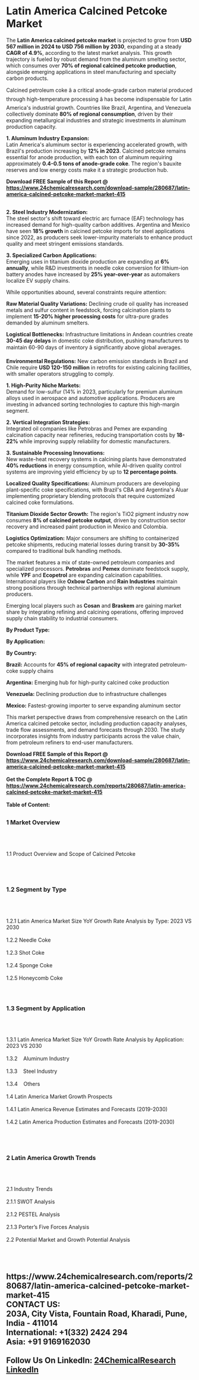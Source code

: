 <h1>Latin America Calcined Petcoke Market</h1><p>The <strong>Latin America calcined petcoke market</strong> is projected to grow from <strong>USD 567 million in 2024 to USD 756 million by 2030</strong>, expanding at a steady <strong>CAGR of 4.9%</strong>, according to the latest market analysis. This growth trajectory is fueled by robust demand from the aluminum smelting sector, which consumes over <strong>70% of regional calcined petcoke production</strong>, alongside emerging applications in steel manufacturing and specialty carbon products.</p><p>Calcined petroleum coke â a critical anode-grade carbon material produced through high-temperature processing â has become indispensable for Latin America's industrial growth. Countries like Brazil, Argentina, and Venezuela collectively dominate <strong>80% of regional consumption</strong>, driven by their expanding metallurgical industries and strategic investments in aluminum production capacity.</p><p><strong>1. Aluminum Industry Expansion:</strong><br>
Latin America's aluminum sector is experiencing accelerated growth, with Brazil's production increasing by <strong>12% in 2023</strong>. Calcined petcoke remains essential for anode production, with each ton of aluminum requiring approximately <strong>0.4-0.5 tons of anode-grade coke</strong>. The region's bauxite reserves and low energy costs make it a strategic production hub.</p><div><b>Download FREE Sample of this Report @ 
            <a href="https://www.24chemicalresearch.com/download-sample/280687/latin-america-calcined-petcoke-market-market-415">
            https://www.24chemicalresearch.com/download-sample/280687/latin-america-calcined-petcoke-market-market-415</a></b></div><br><p><strong>2. Steel Industry Modernization:</strong><br>
The steel sector's shift toward electric arc furnace (EAF) technology has increased demand for high-quality carbon additives. Argentina and Mexico have seen <strong>18% growth</strong> in calcined petcoke imports for steel applications since 2022, as producers seek lower-impurity materials to enhance product quality and meet stringent emissions standards.</p><p><strong>3. Specialized Carbon Applications:</strong><br>
Emerging uses in titanium dioxide production are expanding at <strong>6% annually</strong>, while R&amp;D investments in needle coke conversion for lithium-ion battery anodes have increased by <strong>25% year-over-year</strong> as automakers localize EV supply chains.</p><p>While opportunities abound, several constraints require attention:</p><p><strong>Raw Material Quality Variations:</strong> Declining crude oil quality has increased metals and sulfur content in feedstock, forcing calcination plants to implement <strong>15-20% higher processing costs</strong> for ultra-pure grades demanded by aluminum smelters.</p><p><strong>Logistical Bottlenecks:</strong> Infrastructure limitations in Andean countries create <strong>30-45 day delays</strong> in domestic coke distribution, pushing manufacturers to maintain 60-90 days of inventory â significantly above global averages.</p><p><strong>Environmental Regulations:</strong> New carbon emission standards in Brazil and Chile require <strong>USD 120-150 million</strong> in retrofits for existing calcining facilities, with smaller operators struggling to comply.</p><p><strong>1. High-Purity Niche Markets:</strong><br>
Demand for low-sulfur (14% in 2023, particularly for premium aluminum alloys used in aerospace and automotive applications. Producers are investing in advanced sorting technologies to capture this high-margin segment.</p><p><strong>2. Vertical Integration Strategies:</strong><br>
Integrated oil companies like Petrobras and Pemex are expanding calcination capacity near refineries, reducing transportation costs by <strong>18-22%</strong> while improving supply reliability for domestic manufacturers.</p><p><strong>3. Sustainable Processing Innovations:</strong><br>
New waste-heat recovery systems in calcining plants have demonstrated <strong>40% reductions</strong> in energy consumption, while AI-driven quality control systems are improving yield efficiency by up to <strong>12 percentage points</strong>.</p><p><strong>Localized Quality Specifications:</strong> Aluminum producers are developing plant-specific coke specifications, with Brazil's CBA and Argentina's Aluar implementing proprietary blending protocols that require customized calcined coke formulations.</p><p><strong>Titanium Dioxide Sector Growth:</strong> The region's TiO2 pigment industry now consumes <strong>8% of calcined petcoke output</strong>, driven by construction sector recovery and increased paint production in Mexico and Colombia.</p><p><strong>Logistics Optimization:</strong> Major consumers are shifting to containerized petcoke shipments, reducing material losses during transit by <strong>30-35%</strong> compared to traditional bulk handling methods.</p><p>The market features a mix of state-owned petroleum companies and specialized processors. <strong>Petrobras</strong> and <strong>Pemex</strong> dominate feedstock supply, while <strong>YPF</strong> and <strong>Ecopetrol</strong> are expanding calcination capabilities. International players like <strong>Oxbow Carbon</strong> and <strong>Rain Industries</strong> maintain strong positions through technical partnerships with regional aluminum producers.</p><p>Emerging local players such as <strong>Cosan</strong> and <strong>Braskem</strong> are gaining market share by integrating refining and calcining operations, offering improved supply chain stability to industrial consumers.</p><p><strong>By Product Type:</strong></p><p><strong>By Application:</strong></p><p><strong>By Country:</strong></p><p><strong>Brazil:</strong> Accounts for <strong>45% of regional capacity</strong> with integrated petroleum-coke supply chains</p><p><strong>Argentina:</strong> Emerging hub for high-purity calcined coke production</p><p><strong>Venezuela:</strong> Declining production due to infrastructure challenges</p><p><strong>Mexico:</strong> Fastest-growing importer to serve expanding aluminum sector</p><p>This market perspective draws from comprehensive research on the Latin America calcined petcoke sector, including production capacity analyses, trade flow assessments, and demand forecasts through 2030. The study incorporates insights from industry participants across the value chain, from petroleum refiners to end-user manufacturers.</p><div><b>Download FREE Sample of this Report @ 
            <a href="https://www.24chemicalresearch.com/download-sample/280687/latin-america-calcined-petcoke-market-market-415">
            https://www.24chemicalresearch.com/download-sample/280687/latin-america-calcined-petcoke-market-market-415</a></b></div><br><div><b>Get the Complete Report & TOC @ 
            <a href="https://www.24chemicalresearch.com/reports/280687/latin-america-calcined-petcoke-market-market-415">
            https://www.24chemicalresearch.com/reports/280687/latin-america-calcined-petcoke-market-market-415</a></b></div><br>
            <b>Table of Content:</b><p><h2><span style="font-size:16px"><strong>1 Market Overview&nbsp;&nbsp; &nbsp;</strong></span></h2><br />
<br />
<p>1.1 Product Overview and Scope of Calcined Petcoke&nbsp;</p><br />
<br />
<h2><strong><span style="font-size:16px">1.2 Segment by Type&nbsp;&nbsp; &nbsp;</span></strong></h2><br />
<br />
<p>1.2.1 Latin America Market Size YoY Growth Rate Analysis by Type: 2023 VS 2030&nbsp;&nbsp; &nbsp;<br /><br />
1.2.2 Needle Coke&nbsp;&nbsp; &nbsp;<br /><br />
1.2.3 Shot Coke<br /><br />
1.2.4 Sponge Coke<br /><br />
1.2.5 Honeycomb Coke<br /><br />
<br />
<h2><span style="font-size:16px"><strong>1.3 Segment by Application&nbsp;&nbsp;</strong></span></h2><br />
<br />
<p>1.3.1 Latin America Market Size YoY Growth Rate Analysis by Application: 2023 VS 2030&nbsp;&nbsp; &nbsp;<br /><br />
1.3.2&nbsp;&nbsp; &nbsp;Aluminum Industry<br /><br />
1.3.3&nbsp;&nbsp; &nbsp;Steel Industry<br /><br />
1.3.4&nbsp;&nbsp; &nbsp;Others<br /><br />
1.4 Latin America Market Growth Prospects&nbsp;&nbsp; &nbsp;<br /><br />
1.4.1 Latin America Revenue Estimates and Forecasts (2019-2030)&nbsp;&nbsp; &nbsp;<br /><br />
1.4.2 Latin America Production Estimates and Forecasts (2019-2030)&nbsp;&nbsp;</p><br />
<br />
<h2><span style="font-size:16px"><strong>2 Latin America Growth Trends&nbsp;&nbsp; &nbsp;</strong></span></h2><br />
<br />
<p>2.1 Industry Trends&nbsp;&nbsp; &nbsp;<br /><br />
2.1.1 SWOT Analysis&nbsp;&nbsp; &nbsp;<br /><br />
2.1.2 PESTEL Analysis&nbsp;&nbsp; &nbsp;<br /><br />
2.1.3 Porter&rsquo;s Five Forces Analysis&nbsp;&nbsp; &nbsp;<br /><br />
2.2 Potential Market and Growth Potential Analysis&nbsp;&nbsp; &nbsp;</p><br />
<br />
<h2><span style="font-size:16</p><div><b>Get the Complete Report & TOC @ 
            <a href="https://www.24chemicalresearch.com/reports/280687/latin-america-calcined-petcoke-market-market-415">
            https://www.24chemicalresearch.com/reports/280687/latin-america-calcined-petcoke-market-market-415</a></b></div><br><b>CONTACT US:</b><br>
            203A, City Vista, Fountain Road, Kharadi, Pune, India - 411014<br>
            International: +1(332) 2424 294<br>
            Asia: +91 9169162030 <br><br>
            Follow Us On LinkedIn: <a href="https://www.linkedin.com/company/24chemicalresearch/">24ChemicalResearch LinkedIn</a>